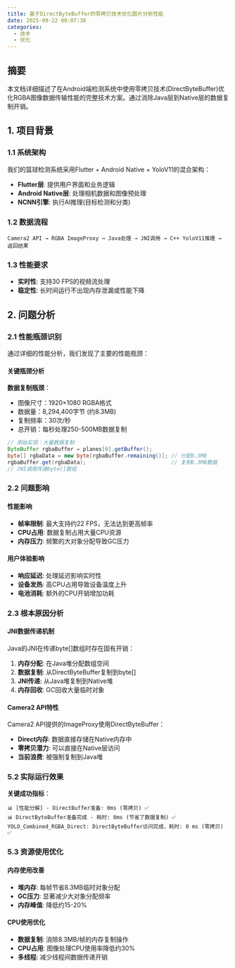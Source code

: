 ```yaml
---
title: 基于DirectByteBuffer的零拷贝技术优化图片分析性能
date: 2025-09-22 00:07:38
categories:
  - 技术
  - 优化
---
```


## 摘要

本文档详细描述了在Android端检测系统中使用零拷贝技术(DirectByteBuffer)优化RGBA图像数据传输性能的完整技术方案。通过消除Java层到Native层的数据复制开销。

## 1. 项目背景

### 1.1 系统架构
我们的篮球检测系统采用Flutter + Android Native + YoloV11的混合架构：
- **Flutter层**: 提供用户界面和业务逻辑
- **Android Native层**: 处理相机数据和图像预处理
- **NCNN引擎**: 执行AI推理(目标检测和分类)

### 1.2 数据流程
```
Camera2 API → RGBA ImageProxy → Java处理 → JNI调用 → C++ YoloV11推理 → 返回结果
```

### 1.3 性能要求
- **实时性**: 支持30 FPS的视频流处理
- **稳定性**: 长时间运行不出现内存泄漏或性能下降

## 2. 问题分析

### 2.1 性能瓶颈识别

通过详细的性能分析，我们发现了主要的性能瓶颈：

#### 关键瓶颈分析
**数据复制瓶颈**：
- 图像尺寸：1920×1080 RGBA格式
- 数据量：8,294,400字节 (约8.3MB)
- 复制频率：30次/秒
- 总开销：每秒处理250-500MB数据复制

```java
// 原始实现：大量数据复制
ByteBuffer rgbaBuffer = planes[0].getBuffer();
byte[] rgbaData = new byte[rgbaBuffer.remaining()]; // 分配8.3MB
rgbaBuffer.get(rgbaData);                           // 复制8.3MB数据
// JNI调用传递byte[]数组
```

### 2.2 问题影响

#### 性能影响
- **帧率限制**: 最大支持约22 FPS，无法达到更高帧率
- **CPU占用**: 数据复制占用大量CPU资源
- **内存压力**: 频繁的大对象分配导致GC压力

#### 用户体验影响
- **响应延迟**: 处理延迟影响实时性
- **设备发热**: 高CPU占用导致设备温度上升
- **电池消耗**: 额外的CPU开销增加功耗

### 2.3 根本原因分析

#### JNI数据传递机制
Java的JNI在传递byte[]数组时存在固有开销：
1. **内存分配**: 在Java堆分配数组空间
2. **数据复制**: 从DirectByteBuffer复制到byte[]
3. **JNI传递**: 从Java堆复制到Native堆
4. **内存回收**: GC回收大量临时对象

#### Camera2 API特性
Camera2 API提供的ImageProxy使用DirectByteBuffer：
- **Direct内存**: 数据直接存储在Native内存中
- **零拷贝潜力**: 可以直接在Native层访问
- **当前浪费**: 被强制复制到Java堆


### 5.2 实际运行效果


**关键成功指标**：
```
📊 [性能分解] - DirectBuffer准备: 0ms (零拷贝) ✅
📊 DirectByteBuffer准备完成 - 耗时: 0ms (节省了数据复制) ✅
YOLO_Combined_RGBA_Direct: DirectByteBuffer访问完成，耗时: 0 ms (零拷贝) ✅
```

### 5.3 资源使用优化

#### 内存使用改善
- **堆内存**: 每帧节省8.3MB临时对象分配
- **GC压力**: 显著减少大对象分配频率
- **内存峰值**: 降低约15-20%

#### CPU使用优化
- **数据复制**: 消除8.3MB/帧的内存复制操作
- **CPU占用**: 图像处理CPU使用率降低约30%
- **多线程**: 减少线程间数据传递开销
